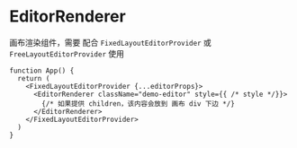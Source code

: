 # EditorRenderer

画布渲染组件，需要 配合 `FixedLayoutEditorProvider` 或 `FreeLayoutEditorProvider` 使用

```tsx pure
function App() {
  return (
    <FixedLayoutEditorProvider {...editorProps}>
      <EditorRenderer className="demo-editor" style={{ /* style */}}>
        {/* 如果提供 children，该内容会放到 画布 div 下边 */}
      </EditorRenderer>
    </FixedLayoutEditorProvider>
  )
}
```
